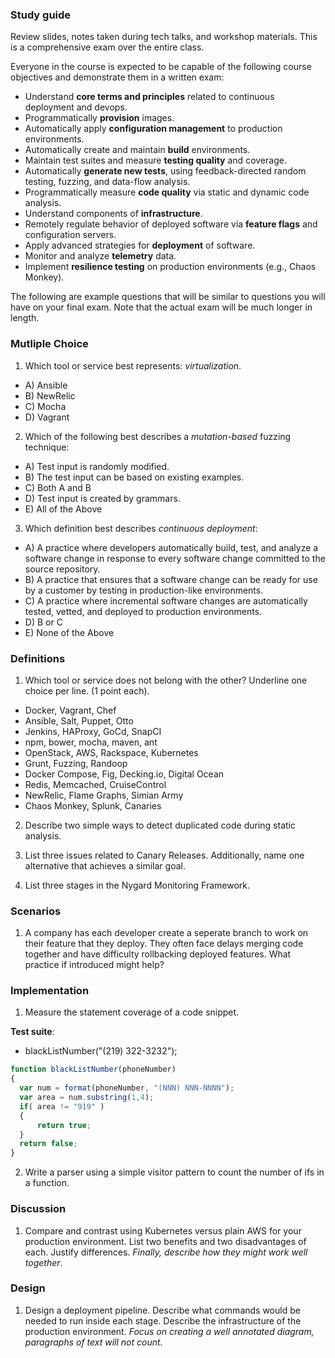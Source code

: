 ### Study guide

Review slides, notes taken during tech talks, and workshop materials. This is a comprehensive exam over the entire class.

Everyone in the course is expected to be capable of the following course objectives and demonstrate them in a written exam:

* Understand **core terms and principles** related to continuous deployment and devops.
* Programmatically **provision** images.
* Automatically apply **configuration management** to production environments.
* Automatically create and maintain **build** environments.
* Maintain test suites and measure **testing quality** and coverage.
* Automatically **generate new tests**, using feedback-directed random testing, fuzzing, and data-flow analysis.
* Programmatically measure **code quality** via static and dynamic code analysis.
* Understand components of **infrastructure**.
* Remotely regulate behavior of deployed software via **feature flags** and configuration servers.
* Apply advanced strategies for **deployment** of software.
* Monitor and analyze **telemetry** data.
* Implement **resilience testing** on production environments (e.g., Chaos Monkey).


The following are example questions that will be similar to questions you will have on your final exam. Note that the actual exam will be much longer in length.

### Mutliple Choice

1. Which tool or service best represents: *virtualization*.

  * A) Ansible
  * B) NewRelic
  * C) Mocha
  * D) Vagrant

2. Which of the following best describes a *mutation-based* fuzzing technique:

  * A) Test input is randomly modified.
  * B) The test input can be based on existing examples.
  * C) Both A and B
  * D) Test input is created by grammars.
  * E) All of the Above

3. Which definition best describes *continuous deployment*:

  * A) A practice where developers automatically build, test, and analyze a software change in response to every software change committed to the source repository.
  * B) A practice that ensures that a software change can be ready for use by a customer by testing in production-like environments.
  * C) A practice where incremental software changes are automatically tested, vetted, and deployed to production environments.
  * D) B or C
  * E) None of the Above

### Definitions

1. Which tool or service does not belong with the other? Underline one choice per line. (1 point each).

  * Docker, Vagrant, Chef
  * Ansible, Salt, Puppet, Otto 
  * Jenkins, HAProxy, GoCd, SnapCI
  * npm, bower, mocha, maven, ant
  * OpenStack, AWS, Rackspace, Kubernetes
  * Grunt, Fuzzing, Randoop
  * Docker Compose, Fig, Decking.io, Digital Ocean
  * Redis, Memcached, CruiseControl
  * NewRelic, Flame Graphs, Simian Army
  * Chaos Monkey, Splunk, Canaries

2. Describe two simple ways to detect duplicated code during static analysis.

3. List three issues related to Canary Releases. Additionally, name one alternative that achieves a similar goal.

4. List three stages in the Nygard Monitoring Framework.

### Scenarios

1. A company has each developer create a seperate branch to work on their feature that they deploy. They often face delays merging code together and have difficulty rollbacking deployed features. What practice if introduced might help?

### Implementation

1. Measure the statement coverage of a code snippet.

  **Test suite**:
  
  * blackListNumber("(219) 322-3232");
  ```Javascript
  function blackListNumber(phoneNumber)
  {
  	var num = format(phoneNumber, "(NNN) NNN-NNNN");
  	var area = num.substring(1,4);
  	if( area != "919" )
  	{
  		return true;
  	}
  	return false;
  }
  ```

2. Write a parser using a simple visitor pattern to count the number of ifs in a function.

### Discussion

1. Compare and contrast using Kubernetes versus plain AWS for your production environment. List two benefits and two disadvantages of each. Justify differences. *Finally, describe how they might work well together*.

### Design

1. Design a deployment pipeline. Describe what commands would be needed to run inside each stage. Describe the infrastructure of the production environment. *Focus on creating a well annotated diagram, paragraphs of text will not count*.
